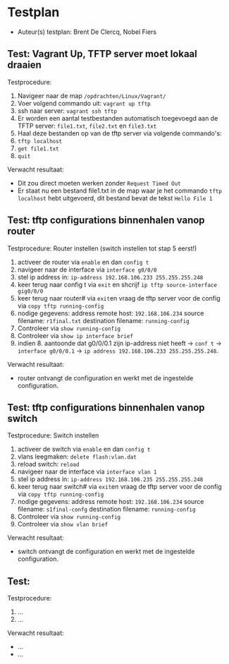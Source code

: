 # Testplan

- Auteur(s) testplan: Brent De Clercq, Nobel Fiers

## Test: Vagrant Up, TFTP server moet lokaal draaien

Testprocedure:

1. Navigeer naar de map `/opdrachten/Linux/Vagrant/`
2. Voer volgend commando uit: `vagrant up tftp`
3. ssh naar server: `vagrant ssh tftp`
4. Er worden een aantal testbestanden automatisch toegevoegd aan de TFTP server: `file1.txt`, `file2.txt` en `file3.txt`
5. Haal deze bestanden op van de tftp server via volgende commando's:
6. `tftp localhost`
7. `get file1.txt`
8. `quit`

Verwacht resultaat:

- Dit zou direct moeten werken zonder `Request Timed Out`
- Er staat nu een bestand file1.txt in de map waar je het commando `tftp localhost` hebt uitgevoerd, dit bestand bevat de tekst `Hello File 1`

<!-- Voeg hier eventueel een screenshot van het verwachte resultaat in. -->

## Test: tftp configurations binnenhalen vanop router

Testprocedure:
Router instellen (switch instellen tot stap 5 eerst!)

1.  activeer de router via `enable` en dan `config t`
2.  navigeer naar de interface via `interface g0/0/0`
3.  stel ip address in: `ip-address 192.168.106.233 255.255.255.248`
4.  keer terug naar config t via `exit` en shcrijf `ip tftp source-interface gig0/0/0`
5.  keer terug naar router# via `exit`en vraag de tftp server voor de config via `copy tftp running-config`
6.  nodige gegevens:
    address remote host: `192.168.106.234`
    source filename: `r1final.txt`
    destination filename: `running-config`
7.  Controleer via `show running-config`
8.  Controleer via `show ip interface brief`
9.  indien 8. aantoonde dat g0/0/0.1 zijn ip-address niet heeft -> `conf t` -> `interface g0/0/0.1` -> `ip address 192.168.106.233 255.255.255.248`.

Verwacht resultaat:

- router ontvangt de configuration en werkt met de ingestelde configuration.

<!-- Voeg hier eventueel een screenshot van het verwachte resultaat in. -->

## Test: tftp configurations binnenhalen vanop switch

Testprocedure:
Switch instellen

1.  activeer de switch via `enable` en dan `config t`
2.  vlans leegmaken: `delete flash:vlan.dat`
3.  reload switch: `reload`
4.  navigeer naar de interface via `interface vlan 1`
5.  stel ip address in: `ip-address 192.168.106.235 255.255.255.248`
6.  keer terug naar switch# via `exit`en vraag de tftp server voor de config via `copy tftp running-config`
7.  nodige gegevens:
    address remote host: `192.168.106.234`
    source filename: `s1final-confg`
    destination filename: `running-config`
8.  Controleer via `show running-config`
9.  Controleer via `show vlan brief`

Verwacht resultaat:

- switch ontvangt de configuration en werkt met de ingestelde configuration.

<!-- Voeg hier eventueel een screenshot van het verwachte resultaat in. -->

## Test: <!-- Omschrijving test. -->

Testprocedure:

1. ...
2. ...

Verwacht resultaat:

- ...
- ...

<!-- Voeg hier eventueel een screenshot van het verwachte resultaat in. -->
